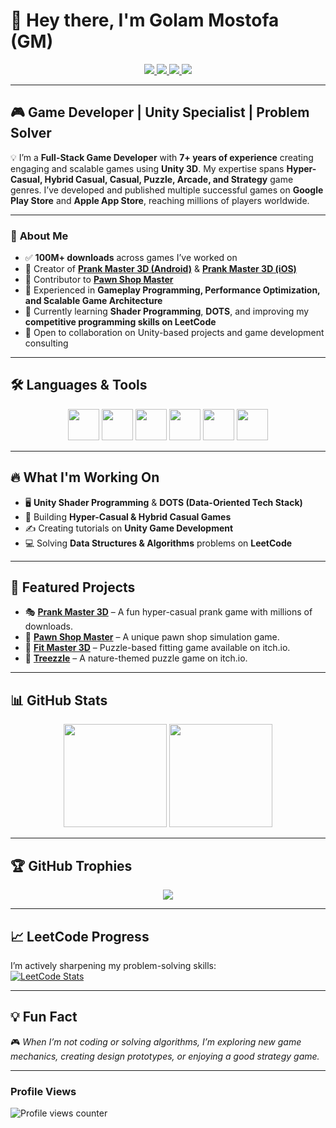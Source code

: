 # 👋 Hey there, I'm **Golam Mostofa (GM)**  

<p align="center">
  <a href="https://linkedin.com/in/golammostofa007" target="_blank">
    <img src="https://img.shields.io/badge/LinkedIn-%231E77B5.svg?&style=for-the-badge&logo=linkedin&logoColor=white" />
  </a>
  <a href="https://www.facebook.com/golammostofa007" target="_blank">
    <img src="https://img.shields.io/badge/Facebook-%232E87FB.svg?&style=for-the-badge&logo=facebook&logoColor=white" />
  </a>
  <a href="https://instagram.com/mostofa.gm" target="_blank">
    <img src="https://img.shields.io/badge/Instagram-%23000000.svg?&style=for-the-badge&logo=instagram&logoColor=white" />
  </a>
  <a href="https://github.com/gmostofa" target="_blank">
    <img src="https://img.shields.io/badge/GitHub-%2324292e.svg?&style=for-the-badge&logo=github&logoColor=white" />
  </a>
</p>

---

## 🎮 **Game Developer | Unity Specialist | Problem Solver**

💡 I’m a **Full-Stack Game Developer** with **7+ years of experience** creating engaging and scalable games using **Unity 3D**. My expertise spans **Hyper-Casual, Hybrid Casual, Casual, Puzzle, Arcade, and Strategy** game genres. I’ve developed and published multiple successful games on **Google Play Store** and **Apple App Store**, reaching millions of players worldwide.

---

### 🚀 **About Me**
- ✅ **100M+ downloads** across games I’ve worked on  
- 🔭 Creator of **[Prank Master 3D (Android)](https://play.google.com/store/apps/details?id=com.alphapotato.prankster)** & **[Prank Master 3D (iOS)](https://apps.apple.com/us/app/prank-master-3d/id1528127833)**  
- 📱 Contributor to **[Pawn Shop Master](https://play.google.com/store/apps/details?id=com.alphapotato.pawnshopmaster)**  
- 🎯 Experienced in **Gameplay Programming, Performance Optimization, and Scalable Game Architecture**  
- 🌱 Currently learning **Shader Programming**, **DOTS**, and improving my **competitive programming skills on LeetCode**  
- 🤝 Open to collaboration on Unity-based projects and game development consulting  

---

## 🛠 **Languages & Tools**
<p align="center">
<img src="https://profilinator.rishav.dev/skills-assets/unity.png" height="50" />  
<img src="https://profilinator.rishav.dev/skills-assets/csharp-original.svg" height="50" />  
<img src="https://profilinator.rishav.dev/skills-assets/javascript-original.svg" height="50" />  
<img src="https://profilinator.rishav.dev/skills-assets/android-original-wordmark.svg" height="50" />  
<img src="https://profilinator.rishav.dev/skills-assets/mongodb-original-wordmark.svg" height="50" />  
<img src="https://profilinator.rishav.dev/skills-assets/git-scm-icon.svg" height="50" />  
</p>

---

## 🔥 **What I'm Working On**
- 🖥 **Unity Shader Programming** & **DOTS (Data-Oriented Tech Stack)**  
- 🧩 Building **Hyper-Casual & Hybrid Casual Games**  
- ✍ Creating tutorials on **Unity Game Development**  
- 💻 Solving **Data Structures & Algorithms** problems on **LeetCode**  

---

## 🚀 **Featured Projects**
- 🎭 [**Prank Master 3D**](https://play.google.com/store/apps/details?id=com.alphapotato.prankster) – A fun hyper-casual prank game with millions of downloads.  
- 🏪 [**Pawn Shop Master**](https://play.google.com/store/apps/details?id=com.alphapotato.pawnshopmaster) – A unique pawn shop simulation game.  
- 🧩 [**Fit Master 3D**](https://gmostofa.itch.io/fit-master-3d) – Puzzle-based fitting game available on itch.io.  
- 🌳 [**Treezzle**](https://gmostofa.itch.io/treezzle) – A nature-themed puzzle game on itch.io.  

---

## 📊 **GitHub Stats**
<p align="center">
<img src="https://github-readme-stats.vercel.app/api?username=gmostofa&show_icons=true&theme=tokyonight" height="165"/>
<img src="https://github-readme-stats.vercel.app/api/top-langs/?username=gmostofa&layout=compact&theme=tokyonight" height="165"/>
</p>

---

## 🏆 **GitHub Trophies**
<p align="center">
<img src="https://github-profile-trophy.vercel.app/?username=gmostofa&theme=onedark" />
</p>

---

## 📈 **LeetCode Progress**
I’m actively sharpening my problem-solving skills:  
[![LeetCode Stats](https://leetcard.jacoblin.cool/gmostofa?theme=dark&font=Karma&ext=activity)](https://leetcode.com/gmostofa/)

---

## 💡 **Fun Fact**
🎮 *When I’m not coding or solving algorithms, I’m exploring new game mechanics, creating design prototypes, or enjoying a good strategy game.*  

---

### **Profile Views**  
![Profile views counter](https://komarev.com/ghpvc/?username=gmostofa&&style=flat-square)  
